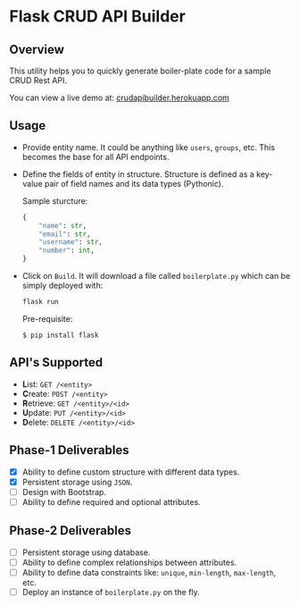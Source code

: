 # Flask CRUD API Builder

## Overview
This utility helps you to quickly generate boiler-plate code for a sample CRUD Rest API.

You can view a live demo at: [crudapibuilder.herokuapp.com](https://crudapibuilder.herokuapp.com/)

## Usage
 - Provide entity name. It could be anything like `users`, `groups`, etc. This becomes the base for all API endpoints.
 - Define the fields of entity in structure. Structure is defined as a key-value pair of field names and its data types (Pythonic).
   
   Sample sturcture:
   ```python
   {
       "name": str,
       "email": str,
       "username": str,
       "number": int,
   }
   ```
 - Click on `Build`. It will download a file called `boilerplate.py` which can be simply deployed with:
   ```python
   flask run
   ```
   Pre-requisite:
   
   `$ pip install flask`

## API's Supported
 - **L**ist: `GET /<entity>`
 - **C**reate: `POST /<entity>`
 - **R**etrieve: `GET /<entity>/<id>`
 - **U**pdate: `PUT /<entity>/<id>`
 - **D**elete: `DELETE /<entity>/<id>`

## Phase-1 Deliverables
 - [x] Ability to define custom structure with different data types.
 - [x] Persistent storage using `JSON`.
 - [ ] Design with Bootstrap.
 - [ ] Ability to define required and optional attributes.

## Phase-2 Deliverables
 - [ ] Persistent storage using database.
 - [ ] Ability to define complex relationships between attributes.
 - [ ] Ability to define data constraints like: `unique`, `min-length`, `max-length`, etc.
 - [ ] Deploy an instance of `boilerplate.py` on the fly.

